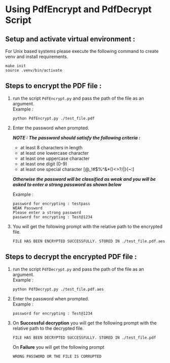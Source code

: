 # Using PdfEncrypt and PdfDecrypt Script

## Setup and activate virtual environment :
For Unix based systems please execute the following command to create venv and install requirements.
```
make init
source .venv/bin/activate
```

## Steps to encrypt the PDF file :

1. run the script `PdfEncrypt.py` and pass the path of the file as an argument.  
Example :  
    ```
    python PdfEncrypt.py ./test_file.pdf
    ```

2. Enter the password when prompted.  
  
    ___NOTE : The password should satisfy the following criteria :___
    - at least 8 characters in length
    - at least one lowercase character
    - at least one uppercase character
    - at least one digit (0-9)
    - at least one special character [@_!#$%^&*()<>?/\|}{~:]  

    ___Otherwise the password will be classified as weak and you will be asked to enter a strong password as shown below___  
    
    Example : 
    ```
    password for encrypting : testpass
    WEAK Password
    Please enter a strong password
    password for encrypting : Test@1234
    ```

3. You will get the following prompt with the relative path to the encrypted file.
    ```
    FILE HAS BEEN ENCRYPTED SUCCESSFULLY. STORED IN ./test_file.pdf.aes
    ```

## Steps to decrypt the encrypted PDF file : 

1. run the script `PdfDecrypt.py` and pass the path of the file as an argument.  
Example :  
    ```
    python PdfDecrypt.py ./test_file.pdf.aes
    ```

2. Enter the password when prompted.  
Example :  
    ```
    password for encrypting : Test@1234
    ```

3. On __Successful decryption__ you will get the following prompt with the relative path to the decrypted file.
    ```
    FILE HAS BEEN DECRYPTED SUCCESSFULLY. STORED IN ./test_file.pdf
    ```
    On __Failure__ you will get the following prompt
    ```
    WRONG PASSWORD OR THE FILE IS CORRUPTED
    ```